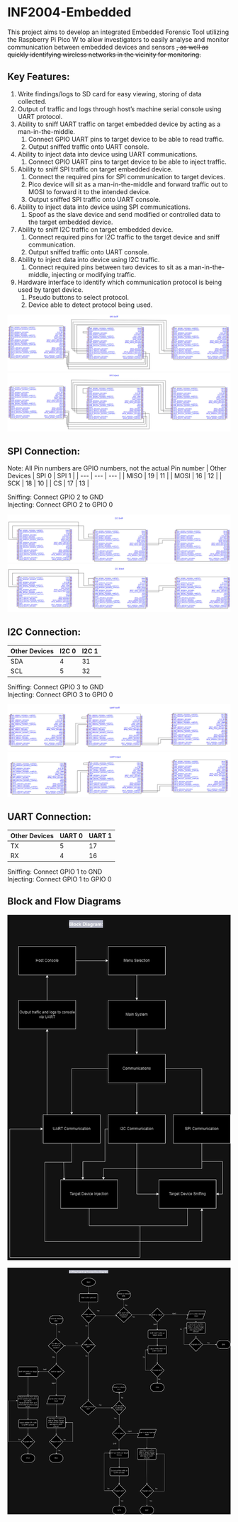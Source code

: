 # INF2004-Embedded
This project aims to develop an integrated Embedded Forensic Tool utilizing the Raspberry Pi Pico W to allow investigators to easily analyse and monitor communication between embedded devices and sensors ~~, as well as quickly identifying wireless networks in the vicinity for monitoring.~~

## Key Features:
1. Write findings/logs to SD card for easy viewing, storing of data collected.
2. Output of traffic and logs through host’s machine serial console using UART protocol.
3. Ability to sniff UART traffic on target embedded device by acting as a man-in-the-middle.
   1. Connect GPIO UART pins to target device to be able to read traffic.
   2. Output sniffed traffic onto UART console.
4. Ability to inject data into device using UART communications.
   1. Connect GPIO UART pins to target device to be able to inject traffic.
5. Ability to sniff SPI traffic on target embedded device.
   1. Connect the required pins for SPI communication to target devices.
   2. Pico device will sit as a man-in-the-middle and forward traffic out to MOSI to forward it to the intended device.
   3. Output sniffed SPI traffic onto UART console.
6. Ability to inject data into device using SPI communications.
   1. Spoof as the slave device and send modified or controlled data to the target embedded device.
7. Ability to sniff I2C traffic on target embedded device.
   1. Connect required pins for I2C traffic to the target device and sniff communication.
   2. Output sniffed traffic onto UART console.
8. Ability to inject data into device using I2C traffic.
   1. Connect required pins between two devices to sit as a man-in-the-middle, injecting or modifying traffic.
9. Hardware interface to identify which communication protocol is being used by target device.
    1. Pseudo buttons to select protocol.
    2. Device able to detect protocol being used.

![image](https://github.com/Kai-i-i-i/INF2004-Embedded/blob/main/diagrams/spi_sniff.jpg)
![image](https://github.com/Kai-i-i-i/INF2004-Embedded/blob/main/diagrams/spi_inject.jpg)
## SPI Connection:
Note: All Pin numbers are GPIO numbers, not the actual Pin number 
| Other Devices | SPI 0 | SPI 1 |
| --- | --- | --- |
| MISO | 19 | 11 |
| MOSI | 16 | 12 |
| SCK | 18 | 10 |
| CS | 17 | 13 |

Sniffing: Connect GPIO 2 to GND\
Injecting: Connect GPIO 2 to GPIO 0

![image](https://github.com/Kai-i-i-i/INF2004-Embedded/blob/main/diagrams/i2c_sniff.jpg)
![image](https://github.com/Kai-i-i-i/INF2004-Embedded/blob/main/diagrams/i2c_inject.jpg)
## I2C Connection:
| Other Devices | I2C 0 | I2C 1 |
| --- | --- | --- |
| SDA | 4 | 31 |  
| SCL | 5 | 32 |

Sniffing: Connect GPIO 3 to GND\
Injecting: Connect GPIO 3 to GPIO 0

![image](https://github.com/Kai-i-i-i/INF2004-Embedded/blob/main/diagrams/uart_sniff.jpg)
![image](https://github.com/Kai-i-i-i/INF2004-Embedded/blob/main/diagrams/uart_inject.jpg)
## UART Connection:
| Other Devices | UART 0 | UART 1 |
| --- | --- | --- |
| TX | 5 | 17 |
| RX | 4 | 16 |

Sniffing: Connect GPIO 1 to GND\
Injecting: Connect GPIO 1 to GPIO 0 
## Block and Flow Diagrams

![Block Diagram](https://github.com/Kai-i-i-i/INF2004-Embedded/blob/main/diagrams/Block.png "Block_Diagram")

![Flow Diagram](https://github.com/Kai-i-i-i/INF2004-Embedded/blob/main/diagrams/Flow.png "Flow_Diagram")

